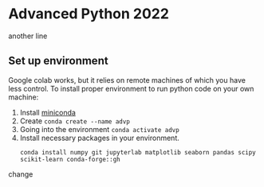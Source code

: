 # Advanced Python 2022

another line
## Set up environment
Google colab works, but it relies on remote machines of which you have less control. To install proper environment to run python code on your own machine:
1. Install [miniconda](https://docs.conda.io/en/latest/miniconda.html#)
2. Create `conda create --name advp`
3. Going into the environment `conda activate advp`
4. Install necessary packages in your environment. 
	```
	conda install numpy git jupyterlab matplotlib seaborn pandas scipy scikit-learn conda-forge::gh
	```

change